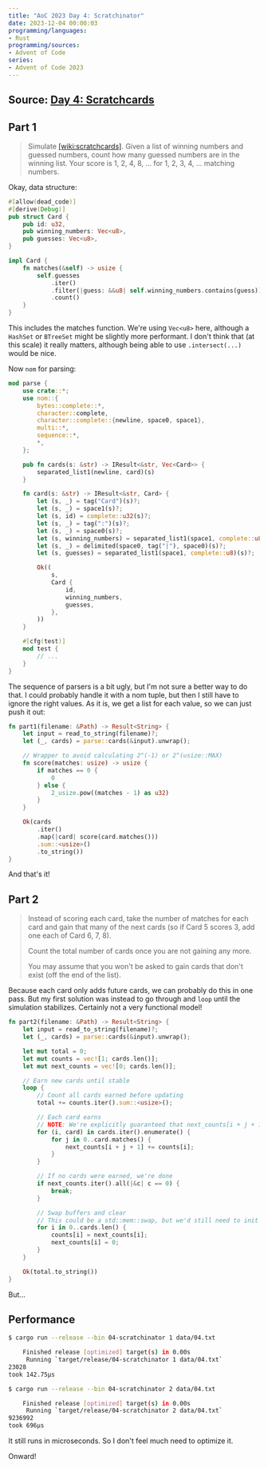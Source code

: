 ```yaml
---
title: "AoC 2023 Day 4: Scratchinator"
date: 2023-12-04 00:00:03
programming/languages:
- Rust
programming/sources:
- Advent of Code
series:
- Advent of Code 2023
---
```

## Source: [Day 4: Scratchcards](https://adventofcode.com/2023/day/4)

## Part 1

> Simulate [[wiki:scratchcards]](). Given a list of winning numbers and guessed numbers, count how many guessed numbers are in the winning list. Your score is 1, 2, 4, 8, ... for 1, 2, 3, 4, ... matching numbers. 

<!--more-->

Okay, data structure:

```rust
#[allow(dead_code)]
#[derive(Debug)]
pub struct Card {
    pub id: u32,
    pub winning_numbers: Vec<u8>,
    pub guesses: Vec<u8>,
}

impl Card {
    fn matches(&self) -> usize {
        self.guesses
            .iter()
            .filter(|guess: &&u8| self.winning_numbers.contains(guess))
            .count()
    }
}
```

This includes the matches function. We're using `Vec<u8>` here, although a `HashSet` or `BTreeSet` might be slightly more performant. I don't think that (at this scale) it really matters, although being able to use `.intersect(...)` would be nice.

Now `nom` for parsing:

```rust
mod parse {
    use crate::*;
    use nom::{
        bytes::complete::*,
        character::complete,
        character::complete::{newline, space0, space1},
        multi::*,
        sequence::*,
        *,
    };

    pub fn cards(s: &str) -> IResult<&str, Vec<Card>> {
        separated_list1(newline, card)(s)
    }

    fn card(s: &str) -> IResult<&str, Card> {
        let (s, _) = tag("Card")(s)?;
        let (s, _) = space1(s)?;
        let (s, id) = complete::u32(s)?;
        let (s, _) = tag(":")(s)?;
        let (s, _) = space0(s)?;
        let (s, winning_numbers) = separated_list1(space1, complete::u8)(s)?;
        let (s, _) = delimited(space0, tag("|"), space0)(s)?;
        let (s, guesses) = separated_list1(space1, complete::u8)(s)?;

        Ok((
            s,
            Card {
                id,
                winning_numbers,
                guesses,
            },
        ))
    }

    #[cfg(test)]
    mod test {
        // ...
    }
}
```

The sequence of parsers is a bit ugly, but I'm not sure a better way to do that. I could probably handle it with a nom tuple, but then I still have to ignore the right values. As it is, we get a list for each value, so we can just push it out:

```rust
fn part1(filename: &Path) -> Result<String> {
    let input = read_to_string(filename)?;
    let (_, cards) = parse::cards(&input).unwrap();

    // Wrapper to avoid calculating 2^(-1) or 2^(usize::MAX)
    fn score(matches: usize) -> usize {
        if matches == 0 {
            0
        } else {
            2_usize.pow((matches - 1) as u32)
        }
    }

    Ok(cards
        .iter()
        .map(|card| score(card.matches()))
        .sum::<usize>()
        .to_string())
}
```

And that's it! 

## Part 2

> Instead of scoring each card, take the number of matches for each card and gain that many of the next cards (so if Card 5 scores 3, add one each of Card 6, 7, 8). 
>
> Count the total number of cards once you are not gaining any more.
>
> You may assume that you won't be asked to gain cards that don't exist (off the end of the list). 

Because each card only adds future cards, we can probably do this in one pass. But my first solution was instead to go through and `loop` until the simulation stabilizes. Certainly not a very functional model!

```rust
fn part2(filename: &Path) -> Result<String> {
    let input = read_to_string(filename)?;
    let (_, cards) = parse::cards(&input).unwrap();

    let mut total = 0;
    let mut counts = vec![1; cards.len()];
    let mut next_counts = vec![0; cards.len()];

    // Earn new cards until stable
    loop {
        // Count all cards earned before updating
        total += counts.iter().sum::<usize>();

        // Each card earns
        // NOTE: We're explicitly guaranteed that next_counts[i + j + 1] doesn't overflow
        for (i, card) in cards.iter().enumerate() {
            for j in 0..card.matches() {
                next_counts[i + j + 1] += counts[i];
            }
        }

        // If no cards were earned, we're done
        if next_counts.iter().all(|&c| c == 0) {
            break;
        }

        // Swap buffers and clear
        // This could be a std::mem::swap, but we'd still need to init the new next_counts
        for i in 0..cards.len() {
            counts[i] = next_counts[i];
            next_counts[i] = 0;
        }
    }

    Ok(total.to_string())
}
```

But...

## Performance

```bash
$ cargo run --release --bin 04-scratchinator 1 data/04.txt

    Finished release [optimized] target(s) in 0.00s
     Running `target/release/04-scratchinator 1 data/04.txt`
23028
took 142.75µs

$ cargo run --release --bin 04-scratchinator 2 data/04.txt

    Finished release [optimized] target(s) in 0.00s
     Running `target/release/04-scratchinator 2 data/04.txt`
9236992
took 696µs
```

It still runs in microseconds. So I don't feel much need to optimize it. 

Onward!